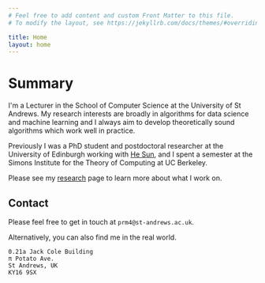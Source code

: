 ```yaml
---
# Feel free to add content and custom Front Matter to this file.
# To modify the layout, see https://jekyllrb.com/docs/themes/#overriding-theme-defaults

title: Home
layout: home
---
```

 
# Summary
I'm a Lecturer in the School of Computer Science at the University of St Andrews.
My research interests are broadly in algorithms for data science and machine learning and I always aim to develop
theoretically sound algorithms which work well in practice.

Previously I was a PhD student and postdoctoral researcher at the University of Edinburgh working with [He Sun](https://homepages.inf.ed.ac.uk/hsun4/), and I spent a semester at the Simons Institute for the Theory of Computing at UC Berkeley.

Please see my [research](/research/) page to learn more about what I work on.

## Contact
Please feel free to get in touch at `prm4@st-andrews.ac.uk`.

Alternatively, you can also find me in the real world.

    0.21a Jack Cole Building
    π Potato Ave.
    St Andrews, UK
    KY16 9SX
